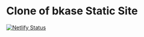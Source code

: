 # Clone of bkase Static Site

[![Netlify Status](https://api.netlify.com/api/v1/badges/d784d006-bc27-4ade-9b07-bfa958bf5a88/deploy-status)](https://app.netlify.com/sites/dazzling-hugle-4a0b49/deploys)
